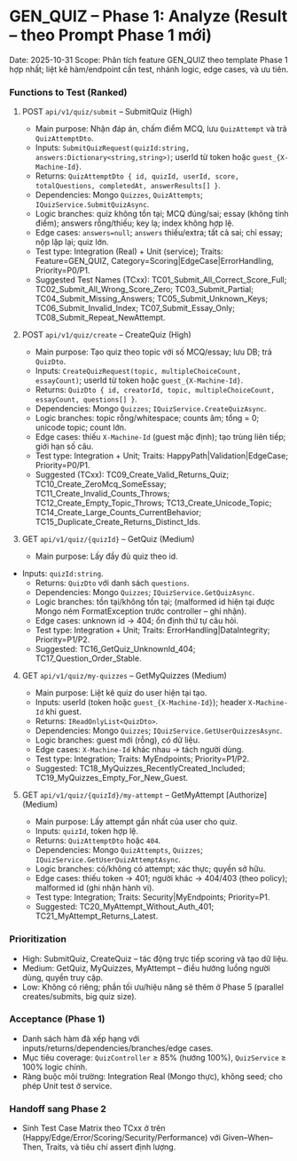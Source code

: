 # GEN_QUIZ – Phase 1: Analyze (Result – theo Prompt Phase 1 mới)

Date: 2025-10-31
Scope: Phân tích feature GEN_QUIZ theo template Phase 1 hợp nhất; liệt kê hàm/endpoint cần test, nhánh logic, edge cases, và ưu tiên.

### Functions to Test (Ranked)
1. POST `api/v1/quiz/submit` – SubmitQuiz (High)
   - Main purpose: Nhận đáp án, chấm điểm MCQ, lưu `QuizAttempt` và trả `QuizAttemptDto`.
   - Inputs: `SubmitQuizRequest(quizId:string, answers:Dictionary<string,string>)`; userId từ token hoặc `guest_{X-Machine-Id}`.
   - Returns: `QuizAttemptDto { id, quizId, userId, score, totalQuestions, completedAt, answerResults[] }`.
   - Dependencies: Mongo `Quizzes`, `QuizAttempts`; `IQuizService.SubmitQuizAsync`.
   - Logic branches: quiz không tồn tại; MCQ đúng/sai; essay (không tính điểm); answers rỗng/thiếu; key lạ; index không hợp lệ.
   - Edge cases: `answers=null`; `answers` thiếu/extra; tất cả sai; chỉ essay; nộp lặp lại; quiz lớn.
   - Test type: Integration (Real) + Unit (service); Traits: Feature=GEN_QUIZ, Category=Scoring|EdgeCase|ErrorHandling, Priority=P0/P1.
   - Suggested Test Names (TCxx): TC01_Submit_All_Correct_Score_Full; TC02_Submit_All_Wrong_Score_Zero; TC03_Submit_Partial; TC04_Submit_Missing_Answers; TC05_Submit_Unknown_Keys; TC06_Submit_Invalid_Index; TC07_Submit_Essay_Only; TC08_Submit_Repeat_NewAttempt.

2. POST `api/v1/quiz/create` – CreateQuiz (High)
   - Main purpose: Tạo quiz theo topic với số MCQ/essay; lưu DB; trả `QuizDto`.
   - Inputs: `CreateQuizRequest(topic, multipleChoiceCount, essayCount)`; userId từ token hoặc `guest_{X-Machine-Id}`.
   - Returns: `QuizDto { id, creatorId, topic, multipleChoiceCount, essayCount, questions[] }`.
   - Dependencies: Mongo `Quizzes`; `IQuizService.CreateQuizAsync`.
   - Logic branches: topic rỗng/whitespace; counts âm; tổng = 0; unicode topic; count lớn.
   - Edge cases: thiếu `X-Machine-Id` (guest mặc định); tạo trùng liên tiếp; giới hạn số câu.
   - Test type: Integration + Unit; Traits: HappyPath|Validation|EdgeCase; Priority=P0/P1.
   - Suggested (TCxx): TC09_Create_Valid_Returns_Quiz; TC10_Create_ZeroMcq_SomeEssay; TC11_Create_Invalid_Counts_Throws; TC12_Create_Empty_Topic_Throws; TC13_Create_Unicode_Topic; TC14_Create_Large_Counts_CurrentBehavior; TC15_Duplicate_Create_Returns_Distinct_Ids.

3. GET `api/v1/quiz/{quizId}` – GetQuiz (Medium)
   - Main purpose: Lấy đầy đủ quiz theo id.
- Inputs: `quizId:string`.
   - Returns: `QuizDto` với danh sách `questions`.
   - Dependencies: Mongo `Quizzes`; `IQuizService.GetQuizAsync`.
   - Logic branches: tồn tại/không tồn tại; (malformed id hiện tại được Mongo ném FormatException trước controller – ghi nhận).
   - Edge cases: unknown id → 404; ổn định thứ tự câu hỏi.
   - Test type: Integration + Unit; Traits: ErrorHandling|DataIntegrity; Priority=P1/P2.
   - Suggested: TC16_GetQuiz_UnknownId_404; TC17_Question_Order_Stable.

4. GET `api/v1/quiz/my-quizzes` – GetMyQuizzes (Medium)
   - Main purpose: Liệt kê quiz do user hiện tại tạo.
   - Inputs: userId (token hoặc `guest_{X-Machine-Id}`); header `X-Machine-Id` khi guest.
   - Returns: `IReadOnlyList<QuizDto>`.
   - Dependencies: Mongo `Quizzes`; `IQuizService.GetUserQuizzesAsync`.
   - Logic branches: guest mới (rỗng), có dữ liệu.
   - Edge cases: `X-Machine-Id` khác nhau → tách người dùng.
   - Test type: Integration; Traits: MyEndpoints; Priority=P1/P2.
   - Suggested: TC18_MyQuizzes_RecentlyCreated_Included; TC19_MyQuizzes_Empty_For_New_Guest.

5. GET `api/v1/quiz/{quizId}/my-attempt` – GetMyAttempt [Authorize] (Medium)
   - Main purpose: Lấy attempt gần nhất của user cho quiz.
   - Inputs: `quizId`, token hợp lệ.
   - Returns: `QuizAttemptDto` hoặc `404`.
   - Dependencies: Mongo `QuizAttempts`, `Quizzes`; `IQuizService.GetUserQuizAttemptAsync`.
   - Logic branches: có/không có attempt; xác thực; quyền sở hữu.
   - Edge cases: thiếu token → 401; người khác → 404/403 (theo policy); malformed id (ghi nhận hành vi). 
   - Test type: Integration; Traits: Security|MyEndpoints; Priority=P1.
   - Suggested: TC20_MyAttempt_Without_Auth_401; TC21_MyAttempt_Returns_Latest.

### Prioritization
- High: SubmitQuiz, CreateQuiz – tác động trực tiếp scoring và tạo dữ liệu.
- Medium: GetQuiz, MyQuizzes, MyAttempt – điều hướng luồng người dùng, quyền truy cập.
- Low: Không có riêng; phần tối ưu/hiệu năng sẽ thêm ở Phase 5 (parallel creates/submits, big quiz size).

### Acceptance (Phase 1)
- Danh sách hàm đã xếp hạng với inputs/returns/dependencies/branches/edge cases.
- Mục tiêu coverage: `QuizController` ≥ 85% (hướng 100%), `QuizService` ≥ 100% logic chính.
- Ràng buộc môi trường: Integration Real (Mongo thực), không seed; cho phép Unit test ở service.

### Handoff sang Phase 2
- Sinh Test Case Matrix theo TCxx ở trên (Happy/Edge/Error/Scoring/Security/Performance) với Given–When–Then, Traits, và tiêu chí assert định lượng.
